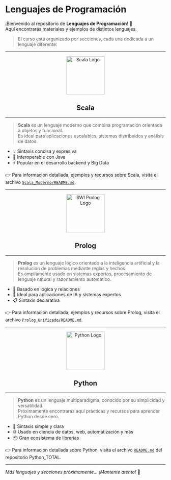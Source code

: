 # Lenguajes de Programación

¡Bienvenido al repositorio de **Lenguajes de Programación**! 🚀  
Aquí encontrarás materiales y ejemplos de distintos lenguajes.

> El curso está organizado por secciones, cada una dedicada a un lenguaje diferente:

---

<p align="center">
  <img src="https://upload.wikimedia.org/wikipedia/commons/3/39/Scala-full-color.svg" alt="Scala Logo" width="120"/>
</p>

<h2 align="center">Scala</h2>

---

> **Scala** es un lenguaje moderno que combina programación orientada a objetos y funcional.  
> Es ideal para aplicaciones escalables, sistemas distribuidos y análisis de datos.

- 💡 Sintaxis concisa y expresiva
- 🔗 Interoperable con Java
- ⚡ Popular en el desarrollo backend y Big Data

👉 Para información detallada, ejemplos y recursos sobre Scala, visita el archivo [`Scala_Moderno/README.md`](./Scala_Moderno/README.md).

---

<p align="center">
<img src="https://www.swi-prolog.org/icons/swipl.png" alt="SWI Prolog Logo" width="120"/>
</p>
<h2 align="center">Prolog</h2>

---

> **Prolog** es un lenguaje lógico orientado a la inteligencia artificial y la resolución de problemas mediante reglas y hechos.  
> Es ampliamente usado en sistemas expertos, procesamiento de lenguaje natural y razonamiento automático.

- 🔎 Basado en lógica y relaciones
- 🧠 Ideal para aplicaciones de IA y sistemas expertos
- 📋 Sintaxis declarativa

👉 Para información detallada, ejemplos y recursos sobre Prolog, visita el archivo [`Prolog_Unificado/README.md`](./Prolog_Unificado/Manual_Instalacion.md).

---

<p align="center">
  <img src="https://upload.wikimedia.org/wikipedia/commons/c/c3/Python-logo-notext.svg" alt="Python Logo" width="120"/>
</p>

<h2 align="center">Python</h2>

---

> **Python** es un lenguaje multiparadigma, conocido por su simplicidad y versatilidad.  
> Próximamente encontrarás aquí prácticas y recursos para aprender Python desde cero.

- 🐍 Sintaxis simple y clara
- 🌐 Usado en ciencia de datos, web, automatización y más
- 📦 Gran ecosistema de librerías

👉 Para información detallada sobre Python, visita el archivo [`README.md`](https://github.com/EduMoralesCar/Python_TOTAL/blob/main/README.md) del repositorio Python_TOTAL.

---

_Más lenguajes y secciones próximamente... ¡Mantente atento!_ 👀
